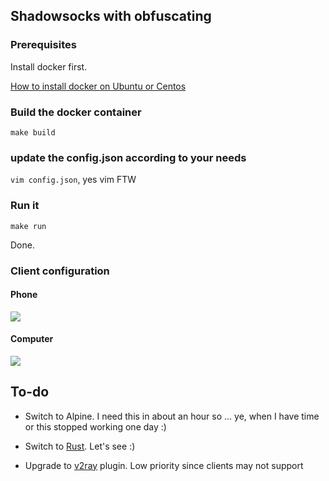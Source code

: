 ## Shadowsocks with obfuscating

### Prerequisites

Install docker first.

[How to install docker on Ubuntu or Centos](https://github.com/bindiego/local_services/tree/develop/docker)

### Build the docker container

```make build```

### update the config.json according to your needs

```vim config.json```, yes vim FTW

### Run it

```make run```

Done.

### Client configuration

#### Phone

![](https://raw.githubusercontent.com/bindiego/local_services/develop/shadowsocks/docker/images/phone.png)

#### Computer

![](https://raw.githubusercontent.com/bindiego/local_services/develop/shadowsocks/docker/images/mac.png)

## To-do

- Switch to Alpine. I need this in about an hour so ... ye, when I have time or this stopped working one day :)

- Switch to [Rust](https://github.com/shadowsocks/shadowsocks-rust). Let's see :)

- Upgrade to [v2ray](https://github.com/shadowsocks/v2ray-plugin) plugin. Low priority since clients may not support
